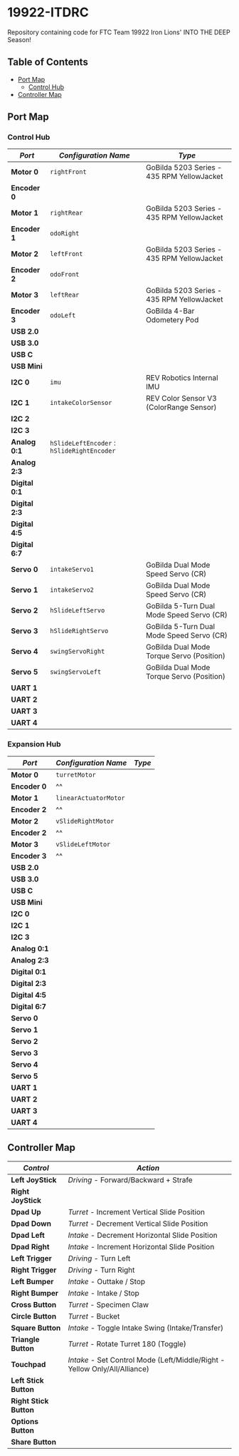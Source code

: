 # 19922-ITDRC

Repository containing code for FTC Team 19922 Iron Lions' INTO THE DEEP Season!

## Table of Contents

- [Port Map](#port-map)
  - [Control Hub](#control-hub)
- [Controller Map](#controller-map)

## Port Map

### Control Hub

| **_Port_**      | **_Configuration Name_**                   | **_Type_**                                 |
|-----------------|--------------------------------------------|--------------------------------------------|
| **Motor 0**     | `rightFront`                               | GoBilda 5203 Series - 435 RPM YellowJacket |
| **Encoder 0**   |                                            |                                            |
| **Motor 1**     | `rightRear`                                | GoBilda 5203 Series - 435 RPM YellowJacket |
| **Encoder 1**   | `odoRight`                                 |                                            |
| **Motor 2**     | `leftFront`                                | GoBilda 5203 Series - 435 RPM YellowJacket |
| **Encoder 2**   | `odoFront`                                 |                                            |
| **Motor 3**     | `leftRear`                                 | GoBilda 5203 Series - 435 RPM YellowJacket |
| **Encoder 3**   | `odoLeft`                                  | GoBilda 4-Bar Odometery Pod                |                                    
| **USB 2.0**     |                                            |                                            |
| **USB 3.0**     |                                            |                                            |
| **USB C**       |                                            |                                            |
| **USB Mini**    |                                            |                                            |
| **I2C 0**       | `imu`                                      | REV Robotics Internal IMU                  |
| **I2C 1**       | `intakeColorSensor`                        | REV Color Sensor V3 (ColorRange Sensor)    |
| **I2C 2**       |                                            |                                            |
| **I2C 3**       |                                            |                                            |
| **Analog 0:1**  | `hSlideLeftEncoder` : `hSlideRightEncoder` |                                            |
| **Analog 2:3**  |                                            |                                            |
| **Digital 0:1** |                                            |                                            |
| **Digital 2:3** |                                            |                                            |
| **Digital 4:5** |                                            |                                            |
| **Digital 6:7** |                                            |                                            |
| **Servo 0**     | `intakeServo1`                             | GoBilda Dual Mode Speed Servo (CR)         |
| **Servo 1**     | `intakeServo2`                             | GoBilda Dual Mode Speed Servo (CR)         |
| **Servo 2**     | `hSlideLeftServo`                          | GoBilda 5-Turn Dual Mode Speed Servo (CR)  |
| **Servo 3**     | `hSlideRightServo`                         | GoBilda 5-Turn Dual Mode Speed Servo (CR)  |
| **Servo 4**     | `swingServoRight`                          | GoBilda Dual Mode Torque Servo (Position)  |
| **Servo 5**     | `swingServoLeft`                           | GoBilda Dual Mode Torque Servo (Position)  |
| **UART 1**      |                                            |                                            |
| **UART 2**      |                                            |                                            |
| **UART 3**      |                                            |                                            |
| **UART 4**      |                                            |                                            |

### Expansion Hub

| **_Port_**      | **_Configuration Name_** | **_Type_** |
|-----------------|--------------------------|------------|
| **Motor 0**     | `turretMotor`            |            |
| **Encoder 0**   | ^^                       |            |
| **Motor 1**     | `linearActuatorMotor`    |            |
| **Encoder 2**   | ^^                       |            |
| **Motor 2**     | `vSlideRightMotor`       |            |
| **Encoder 2**   | ^^                       |            |
| **Motor 3**     | `vSlideLeftMotor`        |            |
| **Encoder 3**   | ^^                       |            |
| **USB 2.0**     |                          |            |
| **USB 3.0**     |                          |            |
| **USB C**       |                          |            |
| **USB Mini**    |                          |            |
| **I2C 0**       |                          |            |
| **I2C 1**       |                          |            |
| **I2C 3**       |                          |            |
| **Analog 0:1**  |                          |            |
| **Analog 2:3**  |                          |            |
| **Digital 0:1** |                          |            |
| **Digital 2:3** |                          |            |
| **Digital 4:5** |                          |            |
| **Digital 6:7** |                          |            |
| **Servo 0**     |                          |            |
| **Servo 1**     |                          |            |
| **Servo 2**     |                          |            |
| **Servo 3**     |                          |            |
| **Servo 4**     |                          |            |
| **Servo 5**     |                          |            |
| **UART 1**      |                          |            |
| **UART 2**      |                          |            |
| **UART 3**      |                          |            |
| **UART 4**      |                          |            |

## Controller Map

| **_Control_**          | **_Action_**                                                               |
|------------------------|----------------------------------------------------------------------------|
| **Left JoyStick**      | _Driving_ - Forward/Backward + Strafe                                      |
| **Right JoyStick**     |                                                                            |
| **Dpad Up**            | _Turret_ - Increment Vertical Slide Position                               |
| **Dpad Down**          | _Turret_ - Decrement Vertical Slide Position                               |
| **Dpad Left**          | _Intake_ - Decrement Horizontal Slide Position                             |
| **Dpad Right**         | _Intake_ - Increment Horizontal Slide Position                             |
| **Left Trigger**       | _Driving_ - Turn Left                                                      |
| **Right Trigger**      | _Driving_ - Turn Right                                                     |
| **Left Bumper**        | _Intake_ - Outtake / Stop                                                  |
| **Right Bumper**       | _Intake_ - Intake / Stop                                                   |
| **Cross Button**       | _Turret_ - Specimen Claw                                                   |
| **Circle Button**      | _Turret_ - Bucket                                                          |
| **Square Button**      | _Intake_ - Toggle Intake Swing (Intake/Transfer)                           |
| **Triangle Button**    | _Turret_ - Rotate Turret 180 (Toggle)                                      |
| **Touchpad**           | _Intake_ - Set Control Mode (Left/Middle/Right - Yellow Only/All/Alliance) |
| **Left Stick Button**  |                                                                            |
| **Right Stick Button** |                                                                            |
| **Options Button**     |                                                                            |
| **Share Button**       |                                                                            |
